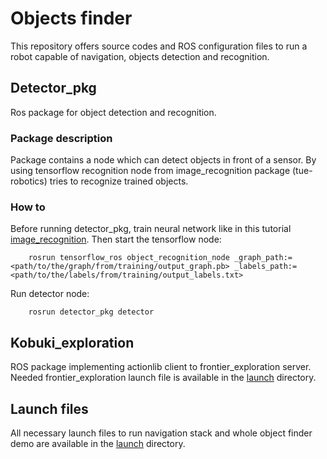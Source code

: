 # Objects finder
This repository offers source codes and ROS configuration files to run a robot capable of navigation, objects detection and recognition.

## Detector_pkg
Ros package for object detection and recognition.

### Package description

Package contains a node which can detect objects in front of a sensor. By using tensorflow recognition node from image_recognition package (tue-robotics) tries to recognize trained objects.

### How to

Before running detector_pkg, train neural network like in this tutorial [image_recognition](https://github.com/tue-robotics/image_recognition). Then start the tensorflow node:

        rosrun tensorflow_ros object_recognition_node _graph_path:=<path/to/the/graph/from/training/output_graph.pb> _labels_path:=<path/to/the/labels/from/training/output_labels.txt>

Run detector node:

        rosrun detector_pkg detector

## Kobuki_exploration
ROS package implementing actionlib client to frontier_exploration server. Needed frontier_exploration launch file is available in the [launch](https://github.com/tomassykora/detector_pkg/tree/master/launch) directory.

## Launch files
All necessary launch files to run navigation stack and whole object finder demo are available in the [launch](https://github.com/tomassykora/detector_pkg/tree/master/launch) directory.
